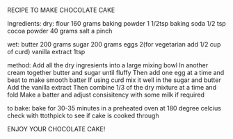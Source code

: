 RECIPE TO MAKE CHOCOLATE CAKE

Ingredients:
dry:
flour 160 grams
baking powder 1 1/2tsp
baking soda 1/2 tsp
cocoa powder 40 grams
salt a pinch
 
 wet:
 butter 200 grams
 sugar 200 grams
 eggs 2(for vegetarian add 1/2 cup of curd)
 vanilla extract 1tsp


 method:
 Add all the dry ingresients into a large mixing bowl
 In another cream together butter and sugar until fluffy
Then add one egg at a time and beat to make smooth batter
If using curd mix it well in the sugar and butter
Add the vanilla extract
Then combine 1/3 of the dry mixture at a time and fold
Make a batter and adjust consisitency with some milk if required


to bake:
bake for 30-35 minutes in a preheated oven at 180 degree celcius
check with ttothpick to see if cake is cooked through

ENJOY YOUR CHOCOLATE CAKE!